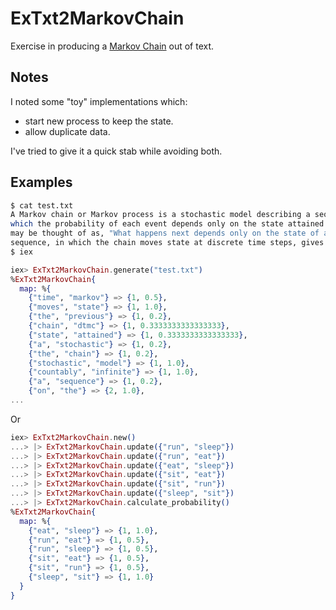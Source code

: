 # ExTxt2MarkovChain

Exercise in producing a [Markov Chain](https://en.wikipedia.org/wiki/Markov_chain) out of text.

## Notes

I noted some "toy" implementations which:
- start new process to keep the state.
- allow duplicate data.

I've tried to give it a quick stab while avoiding both.

## Examples

```sh
$ cat test.txt
A Markov chain or Markov process is a stochastic model describing a sequence of possible events in
which the probability of each event depends only on the state attained in the previous event. Informally, this
may be thought of as, "What happens next depends only on the state of affairs now." A countably infinite
sequence, in which the chain moves state at discrete time steps, gives a discrete-time Markov chain (DTMC).
$ iex
```

```elixir
iex> ExTxt2MarkovChain.generate("test.txt")
%ExTxt2MarkovChain{
  map: %{
    {"time", "markov"} => {1, 0.5},
    {"moves", "state"} => {1, 1.0},
    {"the", "previous"} => {1, 0.2},
    {"chain", "dtmc"} => {1, 0.3333333333333333},
    {"state", "attained"} => {1, 0.3333333333333333},
    {"a", "stochastic"} => {1, 0.2},
    {"the", "chain"} => {1, 0.2},
    {"stochastic", "model"} => {1, 1.0},
    {"countably", "infinite"} => {1, 1.0},
    {"a", "sequence"} => {1, 0.2},
    {"on", "the"} => {2, 1.0},
...
```

Or

```Elixir
iex> ExTxt2MarkovChain.new()
...> |> ExTxt2MarkovChain.update({"run", "sleep"})
...> |> ExTxt2MarkovChain.update({"run", "eat"})
...> |> ExTxt2MarkovChain.update({"eat", "sleep"})
...> |> ExTxt2MarkovChain.update({"sit", "eat"})
...> |> ExTxt2MarkovChain.update({"sit", "run"})
...> |> ExTxt2MarkovChain.update({"sleep", "sit"})
...> |> ExTxt2MarkovChain.calculate_probability()
%ExTxt2MarkovChain{
  map: %{
    {"eat", "sleep"} => {1, 1.0},
    {"run", "eat"} => {1, 0.5},
    {"run", "sleep"} => {1, 0.5},
    {"sit", "eat"} => {1, 0.5},
    {"sit", "run"} => {1, 0.5},
    {"sleep", "sit"} => {1, 1.0}
  }
}

```
